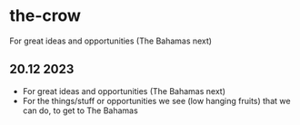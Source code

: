 # the-crow
For great ideas and opportunities (The Bahamas next)

## 20.12 2023

* For great ideas and opportunities (The Bahamas next)
* For the things/stuff or opportunities we see (low hanging fruits) that we can do, to get to The Bahamas

